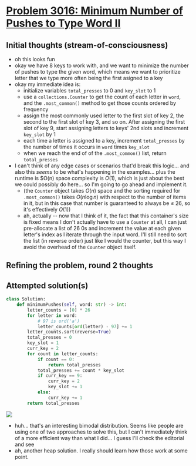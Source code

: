# [Problem 3016: Minimum Number of Pushes to Type Word II](https://leetcode.com/problems/minimum-number-of-pushes-to-type-word-ii/description/?envType=daily-question)

## Initial thoughts (stream-of-consciousness)

- oh this looks fun
- okay we have 8 keys to work with, and we want to minimize the number of pushes to type the given word, which means we want to prioritize letter that we type more often being the first asigned to a key
- okay my immediate idea is:
  - initialize variables `total_presses` to 0 and `key_slot` to 1
  - use a `collections.Counter` to get the count of each letter in `word`, and the `.most_common()` method to get those counts ordered by frequency
  - assign the most commonly used letter to the first slot of key 2, the second to the first slot of key 3, and so on. After assigning the first slot of key 9, start assigning letters to keys' 2nd slots and increment `key_slot` by 1
  - each time a letter is assigned to a key, increment `total_presses` by the number of times it occurs in `word` times `key_slot`
  - when we reach the end of of the `.most_common()` list, return `total_presses`
- I can't think of any edge cases or scenarios that'd break this logic... and also this *seems* to be what's happening in the examples... plus the runtime is $O(n) space complexity is $O(1)$, which is just about the best we could possibly do here... so I'm going to go ahead and implement it.
  - (the `Counter` object takes $O(n)$ space and the sorting required for `.most_common()` takes $O(n \log n)$ with respect to the number of items in it, but in this case that number is guaranteed to always be $\le$ 26, so it's effectively $O(1)$)
  - ah, actually -- now that I think of it, the fact that this container's size is fixed means I don't actually have to use a `Counter` at all, I can just pre-allocate a list of 26 0s and increment the value at each given letter's index as I iterate through the input word. I'll still need to sort the list (in reverse order) just like I would the counter, but this way I avoid the overhead of the `Counter` object itself.

## Refining the problem, round 2 thoughts

## Attempted solution(s)

```python
class Solution:
    def minimumPushes(self, word: str) -> int:
        letter_counts = [0] * 26
        for letter in word:
            # 97 is ord('a')
            letter_counts[ord(letter) - 97] += 1
        letter_counts.sort(reverse=True)
        total_presses = 0
        key_slot = 1
        curr_key = 2
        for count in letter_counts:
            if count == 0:
                return total_presses
            total_presses += count * key_slot
            if curr_key == 9:
                curr_key = 2
                key_slot += 1
            else:
                curr_key += 1
        return total_presses
```

![](https://github.com/user-attachments/assets/15ebd036-fd52-4606-9028-4ebaacc50e31)

- huh... that's an interesting bimodal distribution. Seems like people are using one of two approaches to solve this, but I can't immediately think of a more efficient way than what I did... I guess I'll check the editorial and see
- ah, another heap solution. I really should learn how those work at some point.
